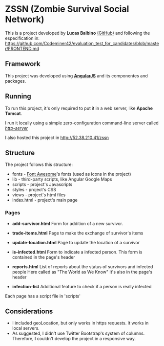 # ZSSN (Zombie Survival Social Network) 

This is a project developed by **Lucas Balbino** [(GitHub)](https://github.com/lucasbalbino/ZSSN/) and following the especification in:
https://github.com/Codeminer42/evaluation_test_for_candidates/blob/master/FRONTEND.md

## Framework

This project was developed using [**AngularJS**](https://angularjs.org/) and its componentes and packages.

## Running

To run this project, it's only required to put it in a web server, like **Apache Tomcat**.

I run it locally using a simple zero-configuration command-line server called [_http-server_](https://www.npmjs.com/package/http-server)

I also hosted this project in http://52.38.210.41/zssn


## Structure

The project follows this structure:

* fonts - [Font Awesome](http://fontawesome.io/)'s fonts (used as icons in the project)
* lib - third-party scripts, like Angular Google Maps
* scripts - project's Javascripts
* styles - project's CSS
* views - project's html files
* index.html - project's main page

### Pages

* **add-survivor.html**
Form for addition of a new survivor.

* **trade-items.html**
Page to make the exchange of survivor's items

* **update-location.html**
Page to update the location of a survivor

* **is-infected.html**
Form to indicate a infected person.
This form is contained in the page's header

* **reports.html**
List of reports about the status of survivors and infected people
Here called as "The World as We Know"
It's also in the page's header

* **infection-list**
Additional feature to check if a person is really infected

Each page has a script file in 'scripts'

## Considerations

* I included geoLocation, but only works in https requests. It works in local servers.
* As suggested, I didn't use Twitter Bootstrap's system of columns. Therefore, I couldn't develop the project in a responsive way. 